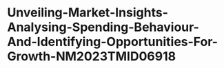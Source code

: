 # Unveiling-Market-Insights-Analysing-Spending-Behaviour-And-Identifying-Opportunities-For-Growth-NM2023TMID06918
